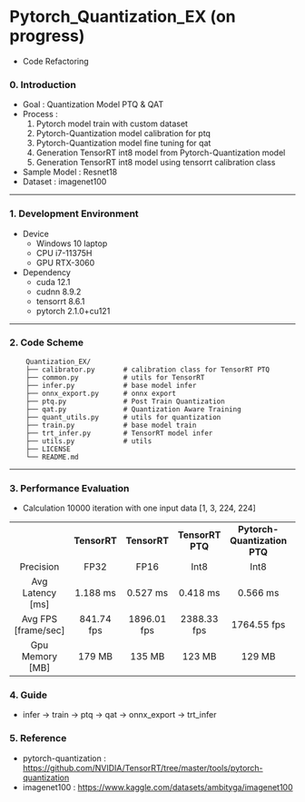 # Pytorch_Quantization_EX (on progress)
- Code Refactoring 

### 0. Introduction
- Goal : Quantization Model PTQ & QAT
- Process : 
  1. Pytorch model train with custom dataset 
  2. Pytorch-Quantization model calibration for ptq
  3. Pytorch-Quantization model fine tuning for qat
  4. Generation TensorRT int8 model from Pytorch-Quantization model
  5. Generation TensorRT int8 model using tensorrt calibration class
- Sample Model : Resnet18 
- Dataset : imagenet100
---

### 1. Development Environment
- Device 
  - Windows 10 laptop
  - CPU i7-11375H
  - GPU RTX-3060
- Dependency 
  - cuda 12.1
  - cudnn 8.9.2
  - tensorrt 8.6.1
  - pytorch 2.1.0+cu121

---

### 2. Code Scheme
```
    Quantization_EX/
    ├── calibrator.py       # calibration class for TensorRT PTQ
    ├── common.py           # utils for TensorRT
    ├── infer.py            # base model infer
    ├── onnx_export.py      # onnx export
    ├── ptq.py              # Post Train Quantization
    ├── qat.py              # Quantization Aware Training
    ├── quant_utils.py      # utils for quantization
    ├── train.py            # base model train
    ├── trt_infer.py        # TensorRT model infer
    ├── utils.py            # utils
    ├── LICENSE
    └── README.md
```

---

### 3. Performance Evaluation
- Calculation 10000 iteration with one input data [1, 3, 224, 224]

<table border="0"  width="100%">
    <tbody align="center">
        <tr>
            <td></td>
            <td><strong>TensorRT</strong></td>
            <td><strong>TensorRT</strong></td>
            <td><strong>TensorRT PTQ</strong></td>
            <td><strong>Pytorch-Quantization PTQ</strong></td>
            <td><strong>Pytorch-Quantization QAT</strong></td>
        </tr>
        <tr>
            <td>Precision</td>
            <td>FP32</td>
            <td>FP16</td>
            <td>Int8</td>
            <td>Int8</td>
            <td>Int8</td>
        </tr>
        <tr>
            <td>Avg Latency [ms]</td>
            <td>  1.188 ms </td>
            <td>  0.527 ms </td>
            <td>  0.418 ms </td>
            <td>  0.566 ms </td>
            <td>  0.577 ms </td>
        </tr>
        <tr>
            <td>Avg FPS [frame/sec]</td>
            <td> 841.74 fps </td>
            <td> 1896.01 fps </td>
            <td> 2388.33 fps </td>
            <td> 1764.55 fps </td>
            <td> 1730.89 fps </td>
        </tr>
        <tr>
            <td>Gpu Memory [MB]</td>
            <td>  179 MB </td>
            <td>  135 MB </td> 
            <td>  123 MB </td>
            <td>  129 MB </td>
            <td>  129 MB </td>
        </tr>
    </tbody>
</table>

### 4. Guide
- infer -> train -> ptq -> qat -> onnx_export -> trt_infer

### 5. Reference
* pytorch-quantization : <https://github.com/NVIDIA/TensorRT/tree/master/tools/pytorch-quantization>
* imagenet100 : <https://www.kaggle.com/datasets/ambityga/imagenet100>

